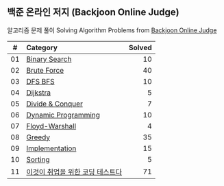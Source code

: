 ## 백준 온라인 저지 (Backjoon Online Judge)

알고리즘 문제 풀이 Solving Algorithm Problems from [Backjoon Online Judge](https://www.acmicpc.net/)

| #  |    Category    | Solved |
|:--:|:---------------|-------:|
| 01 | [Binary Search](https://github.com/wwdbsh/boj/tree/master/Binary%20Search) | 10 |
| 02 | [Brute Force](https://github.com/wwdbsh/boj/tree/master/Brute%20Force) | 40 |
| 03 | [DFS BFS](https://github.com/wwdbsh/boj/tree/master/DFS_BFS) | 10 |
| 04 | [Dijkstra](https://github.com/wwdbsh/boj/tree/master/Dijkstra) | 5 |
| 05 | [Divide & Conquer](https://github.com/wwdbsh/boj/tree/master/Divide%20and%20Conquer) | 7 |
| 06 | [Dynamic Programming](https://github.com/wwdbsh/boj/tree/master/Dynamic%20Programming) | 10 |
| 07 | [Floyd-Warshall](https://github.com/wwdbsh/boj/tree/master/Floyd-Warshall) | 4 |
| 08 | [Greedy](https://github.com/wwdbsh/boj/tree/master/Greedy) | 35 |
| 09 | [Implementation](https://github.com/wwdbsh/boj/tree/master/Implementation) | 15 |
| 10 | [Sorting](https://github.com/wwdbsh/boj/tree/master/Sorting) | 5 |
| 11 | [이것이 취업을 위한 코딩 테스트다](https://github.com/wwdbsh/boj/tree/master/Practice) | 71 |